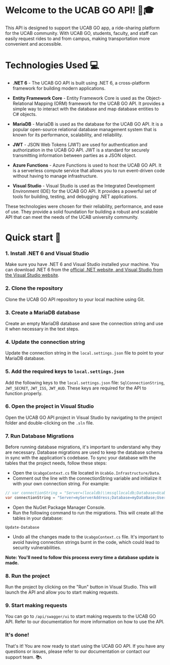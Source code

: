 # Welcome to the UCAB GO API! 🚗🎓
This API is designed to support the UCAB GO app, a ride-sharing platform for the UCAB community. With UCAB GO, students, faculty, and staff can easily request rides to and from campus, making transportation more convenient and accessible.

# Technologies Used 💻
- **.NET 6** - The UCAB GO API is built using .NET 6, a cross-platform framework for building modern applications.

- **Entity Framework Core** - Entity Framework Core is used as the Object-Relational Mapping (ORM) framework for the UCAB GO API. It provides a simple way to interact with the database and map database entities to C# objects.

- **MariaDB** - MariaDB is used as the database for the UCAB GO API. It is a popular open-source relational database management system that is known for its performance, scalability, and reliability.

- **JWT** - JSON Web Tokens (JWT) are used for authentication and authorization in the UCAB GO API. JWT is a standard for securely transmitting information between parties as a JSON object.

- **Azure Functions** - Azure Functions is used to host the UCAB GO API. It is a serverless compute service that allows you to run event-driven code without having to manage infrastructure.

- **Visual Studio** - Visual Studio is used as the Integrated Development Environment (IDE) for the UCAB GO API. It provides a powerful set of tools for building, testing, and debugging .NET applications.

These technologies were chosen for their reliability, performance, and ease of use. They provide a solid foundation for building a robust and scalable API that can meet the needs of the UCAB university community.

# Quick start 🚀

### 1. **Install .NET 6 and Visual Studio**

Make sure you have .NET 6 and Visual Studio installed your machine. You can download .NET 6 from the [official .NET website, and Visual Studio from the Visual Studio website](https://visualstudio.microsoft.com/).

### 2. **Clone the repository**

Clone the UCAB GO API repository to your local machine using Git.

### 3. **Create a MariaDB database**

Create an empty MariaDB database and save the connection string and use it when necessary in the text steps.

### 4. **Update the connection string**

Update the connection string in the `local.settings.json` file to point to your MariaDB database.

### 5. **Add the required keys to `local.settings.json`**

Add the following keys to the `local.settings.json` file: `SqlConnectionString`, `JWT_SECRET`, `JWT_ISS`, `JWT_AUD`. These keys are required for the API to function properly.

### 6. **Open the project in Visual Studio**

Open the UCAB GO API project in Visual Studio by navigating to the project folder and double-clicking on the `.sln` file.

### 7. **Run Database Migrations**

Before running database migrations, it's important to understand why they are necessary. Database migrations are used to keep the database schema in sync with the application's codebase.
To sync your database with the tables that the project needs, follow these steps:
- Open the `UcabgoContext.cs` file located in `UcabGo.Infrastructure/Data`.
- Comment out the line with the connectionString variable and initialize it with your own connection string. For example:
```csharp
// var connectionString = "Server=(localdb)\\mssqllocaldb;Database=Ucabgo;Trusted_Connection=True;MultipleActiveResultSets=true";
var connectionString = "Server=myServerAddress;Database=myDataBase;User Id=myUsername;Password=myPassword;";
```
- Open the NuGet Package Manager Console.
- Run the following command to run the migrations. This will create all the tables in your database:
```
Update-Database
```
- Undo all the changes made to the `UcabgoContext.cs` file. It's important to avoid having connection strings burnt in the code, which could lead to security vulnerabilities.

**Note: You'll need to follow this process every time a database update is made.**

### 8. **Run the project**

Run the project by clicking on the "Run" button in Visual Studio. This will launch the API and allow you to start making requests.

### 9. **Start making requests**

You can go to `/api/swagger/ui` to start making requests to the UCAB GO API. Refer to our documentation for more information on how to use the API.

### It's done!
That's it! You are now ready to start using the UCAB GO API. If you have any questions or issues, please refer to our documentation or contact our support team. 📚📞
